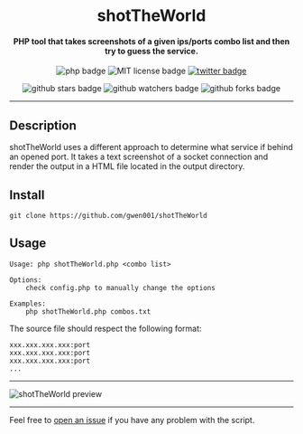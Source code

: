 <h1 align="center">shotTheWorld</h1>

<h4 align="center">PHP tool that takes screenshots of a given ips/ports combo list and then try to guess the service.</h4>

<p align="center">
    <img src="https://img.shields.io/badge/php-%3E=7.2.5-blue" alt="php badge">
    <img src="https://img.shields.io/badge/license-MIT-green" alt="MIT license badge">
    <a href="https://twitter.com/intent/tweet?text=https%3a%2f%2fgithub.com%2fgwen001%2fshotTheWorld%2f" target="_blank"><img src="https://img.shields.io/twitter/url?style=social&url=https%3A%2F%2Fgithub.com%2Fgwen001%2FshotTheWorld" alt="twitter badge"></a>
</p>

<p align="center">
    <img src="https://img.shields.io/github/stars/gwen001/shotTheWorld?style=social" alt="github stars badge">
    <img src="https://img.shields.io/github/watchers/gwen001/shotTheWorld?style=social" alt="github watchers badge">
    <img src="https://img.shields.io/github/forks/gwen001/shotTheWorld?style=social" alt="github forks badge">
</p>

---

## Description

shotTheWorld uses a different approach to determine what service if behind an opened port.
It takes a text screenshot of a socket connection and render the output in a HTML file located in the output directory.  

## Install

```
git clone https://github.com/gwen001/shotTheWorld
```

## Usage 

```
Usage: php shotTheWorld.php <combo list>

Options:
	check config.php to manually change the options

Examples:
	php shotTheWorld.php combos.txt
```

The source file should respect the following format:  
```
xxx.xxx.xxx.xxx:port
xxx.xxx.xxx.xxx:port
xxx.xxx.xxx.xxx:port
...
```

---

<img src="https://raw.githubusercontent.com/gwen001/shotTheWorld/master/preview.png" alt="shotTheWorld preview">

---

Feel free to [open an issue](/../../issues/) if you have any problem with the script.  
